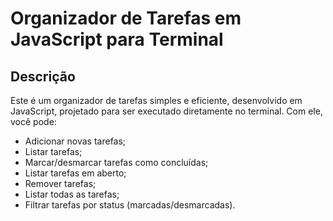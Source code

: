 # Organizador de Tarefas em JavaScript para Terminal

## Descrição
Este é um organizador de tarefas simples e eficiente, desenvolvido em JavaScript, projetado para ser executado diretamente no terminal. Com ele, você pode:

* Adicionar novas tarefas;
* Listar tarefas;
* Marcar/desmarcar tarefas como concluídas;
* Listar tarefas em aberto;
* Remover tarefas;
* Listar todas as tarefas;
* Filtrar tarefas por status (marcadas/desmarcadas).
